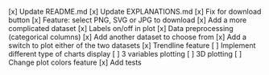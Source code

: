 [x] Update README.md
[x] Update EXPLANATIONS.md
[x] Fix for download button
[x] Feature: select PNG, SVG or JPG to download
[x] Add a more complicated dataset
[x] Labels on/off in plot
[x] Data preprocessing (categorical columns)
[x] Add another dataset to choose from
[x] Add a switch to plot either of the two datasets
[x] Trendline feature
[ ] Implement different type of charts display
[ ] 3 variables plotting
[ ] 3D plotting
[ ] Change plot colors feature
[x] Add tests
